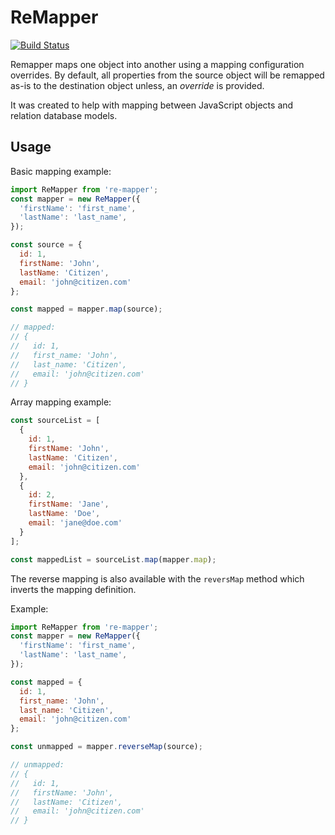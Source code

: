 # ReMapper

[![Build Status](https://travis-ci.org/socsieng/re-mapper.svg?branch=master)](https://travis-ci.org/socsieng/re-mapper)

Remapper maps one object into another using a mapping configuration overrides. By default, all properties from the source object will be remapped as-is to the destination object unless, an _override_ is provided.

It was created to help with mapping between JavaScript objects and relation database models.

## Usage

Basic mapping example: 

```js
import ReMapper from 're-mapper';
const mapper = new ReMapper({
  'firstName': 'first_name',
  'lastName': 'last_name',
});

const source = {
  id: 1,
  firstName: 'John',
  lastName: 'Citizen',
  email: 'john@citizen.com'
};

const mapped = mapper.map(source);

// mapped:
// {
//   id: 1,
//   first_name: 'John',
//   last_name: 'Citizen',
//   email: 'john@citizen.com'
// }
```

Array mapping example:

```js
const sourceList = [
  {
    id: 1,
    firstName: 'John',
    lastName: 'Citizen',
    email: 'john@citizen.com'
  },
  {
    id: 2,
    firstName: 'Jane',
    lastName: 'Doe',
    email: 'jane@doe.com'
  }
];

const mappedList = sourceList.map(mapper.map);
```

The reverse mapping is also available with the `reversMap` method which inverts the mapping definition.

Example:

```js
import ReMapper from 're-mapper';
const mapper = new ReMapper({
  'firstName': 'first_name',
  'lastName': 'last_name',
});

const mapped = {
  id: 1,
  first_name: 'John',
  last_name: 'Citizen',
  email: 'john@citizen.com'
};

const unmapped = mapper.reverseMap(source);

// unmapped:
// {
//   id: 1,
//   firstName: 'John',
//   lastName: 'Citizen',
//   email: 'john@citizen.com'
// }
```
